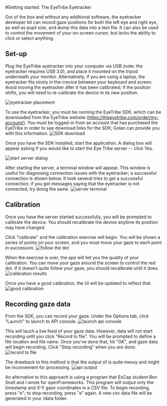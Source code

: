 #Getting started: The EyeTribe Eyetracker

Out of the box and without any additional software, the eyetracker developer kit can record gaze positions for both the left eye and right eye, as well as pupil size, and dump this data into a text file. It can also be used to control the movement of your on-screen cursor, but lacks the ability to click or select anything.

## Set-up
Plug the EyeTribe eyetracker into your computer via USB (note: the eyetracker requires USB 3.0), and place it mounted on the tripod underneath your monitor. Alternatively, if you are using a laptop, the eyetracker fits nicely in the crevice between your keyboard and screen. Avoid moving the eyetracker after it has been calibrated; if the position shifts, you will need to re-calibrate the device in its new position.

![eyetracker placement](https://lh4.googleusercontent.com/mve8PZnq-3EFjpIJMviUW0OSB1akqaC1oamOGHgF7ipgvhoi3g7xCQZfZ7KZlQEyOKeiNp6a9HfKhRCeoRVsgY1FpQtKUkby5mXUif1EcPVIksJH969ERK9vIA)

To use the eyetracker, you must be running the EyeTribe SDK, which can be downloaded from the EyeTribe website (https://theeyetribe.com/order/my-account/). You must be logged-in from an account that has purchased the EyeTribe in order to see download links for the SDK; Golan can provide you with this information.
![SDK download](http://i.imgur.com/5jrDUeP.png)


Once you have the SDK installed, start the application. A dialog box will appear asking if you would like to start the Eye Tribe server -- click Yes. 

![start server dialog](http://i.imgur.com/Hil49do.png)

After starting the server, a terminal window will appear. This window is useful for diagnosing connection issues with the eyetracker; a successful connection is shown below. It took several tries to get a successful connection; if you get messages saying that the eyetracker is not connected, try doing the same.
![server terminal](http://i.imgur.com/yiB7DbN.png)


## Calibration
Once you have the server started successfully, you will be prompted to calibrate the device. You should recalibrate the device anytime its position may have changed.

Click "calibrate" and the calibration exercise will begin. You will be shown a series of points on your screen, and you must move your gaze to each point in succession.
![follow the dot](http://i.imgur.com/TPcVcJx.png)

When the exercise is over, the app will tell you the quality of your calibration. You can move your gaze around the screen to control the red dot. If it doesn't quite follow your gaze, you should recalibrate until it does.
![calibration results](https://lh3.googleusercontent.com/6bjm2x_G2EpexYNfPaIARy2xHKvuCo4X2ULpvYAybuDRTo17l2xwJLHI45bjNFSJQBXzj4Rwb-9x9Uk7V2Y5IJWNop-1pRJ8hFOYoKmRajvKUai3zBcvwRQL9pqWLA)

Once you have a good calibration, the UI will be updated to reflect that.
![good calibration](http://i.imgur.com/mhx2jOe.png)


## Recording gaze data
From the SDK, you can record your gaze. Under the Options tab, click "Launch" to launch to API console.
![launch api console](http://i.imgur.com/RbJVKFn.png)

This will lauch a live feed of your gaze data. However, data will not start recording until you click "Record to file". You will be prompted to define a file location and file name. Once you've done that, hit "OK", and gaze data will begin recording. Click "Stop recording" when you are done.
![record to file](http://i.imgur.com/Zc6n5P8.png)

The drawback to this method is that the output of is quite messy and might be inconvenient for processing. 
![api output](http://i.imgur.com/040ndPJ.png)

An alternative to this approach is using a program that ExCap student Ben Snell and I wrote for openFrameworks. This program will output only the timestamp and X-Y gaze coordinates in a CSV file. To begin recording, press "e"; to stop recording, press "e" again. A new csv data file will be generated in your /data folder.


